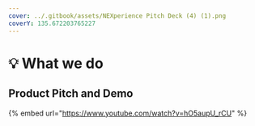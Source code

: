 ```yaml
---
cover: ../.gitbook/assets/NEXperience Pitch Deck (4) (1).png
coverY: 135.672203765227
---
```


# 💡 What we do

## Product Pitch and Demo

{% embed url="https://www.youtube.com/watch?v=hO5aupU_rCU" %}



